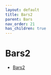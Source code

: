 ```yaml
---
layout: default
title: Bars2
parent: Bars
nav_order: 21
has_children: true
---
```

# Bars2
- [Bars2](bars2.md)